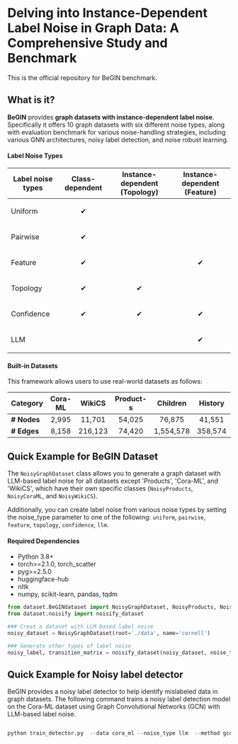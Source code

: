 # Delving into Instance-Dependent Label Noise in Graph Data: A Comprehensive Study and Benchmark 

This is the official repository for BeGIN benchmark. 


## What is it?

**BeGIN** provides **graph datasets with instance-dependent label noise**. 
Specifically it offers 10 graph datasets with six different noise types, along with evaluation benchmark for
various noise-handling strategies, including various GNN architectures, noisy label detection, and noise robust learning.
<!-- To simulate more realistic noise beyond class-dependent assumptions, we introduce various types of instance-dependent label noise such as Feature, Topology, Confidence and LLM based label noise. -->



#### Label Noise Types
| Label noise types     | Class-dependent | Instance-dependent (Topology) | Instance-dependent (Feature) |
| --------------------- | --------------- | ------------------ | ----------------- |
| Uniform               | <p align="center">✔</p>|     | |
| Pairwise              | <p align="center">✔</p>|     | | 
| Feature               |  <p align="center">✔</p>     |  | <p align="center">✔</p>|
| Topology              | <p align="center">✔</p>|  <p align="center">✔</p>| |
| Confidence            |<p align="center">✔</p>| <p align="center">✔</p>|<p align="center">✔</p>|
| LLM                   |   | |<p align="center">✔</p>|


#### Built-in Datasets

This framework allows users to use real-world datasets as follows:

| Category    | Cora-ML | WikiCS | Product-s | Children | History | Photo | Cornell | Texas | Washington | Wisconsin |
|------------|:------:|:------:|:---------:|:--------:|:-------:|:-----:|:-------:|:-----:|:----------:|:---------:|
| **# Nodes** | 2,995   | 11,701  | 54,025   | 76,875   | 41,551  | 48,362 | 191     | 187   | 229        | 265       |
| **# Edges** | 8,158   | 216,123 | 74,420   | 1,554,578 | 358,574 | 500,939 | 292     | 310   | 394        | 510       |



##  Quick Example for BeGIN Dataset 
The ``NoisyGraphDataset`` class allows you to generate a graph dataset with LLM-based label noise for all datasets except 'Products', 'Cora-ML', and 'WikiCS', which have their own specific classes (``NoisyProducts``, ``NoisyCoraML``, and ``NoisyWikiCS``).

Additionally, you can create label noise from various noise types by setting the noise_type parameter to one of the following:
``uniform``,  ``pairwise``, ``feature``, ``topology``, ``confidence``, ``llm``.

#### Required Dependencies
- Python 3.8+
- torch>=2.1.0, torch_scatter
- pyg>=2.5.0
- huggingface-hub
- nltk
- numpy, scikit-learn, pandas, tqdm


```python
from dataset.BeGINdataset import NoisyGraphDataset, NoisyProducts, NoisyCoraML, NoisyWikiCS
from dataset.noisify import noisify_dataset

### Creat a dataset with LLM-based label noise
noisy_dataset = NoisyGraphDataset(root='./data', name='cornell')

### Generate other types of label noise
noisy_label, transition_matrix = noisify_dataset(noisy_dataset, noise_type='topology')

```


##  Quick Example for Noisy label detector 
BeGIN provides a noisy label detector to help identify mislabeled data in graph datasets.
The following command trains a noisy label detection model on the Cora-ML dataset using Graph Convolutional Networks (GCN) with LLM-based label noise.

```python

python train_detector.py  --data cora_ml --noise_type llm  --method gcn --device cuda
```